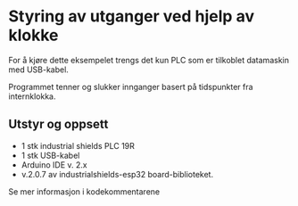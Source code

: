 # Styring av utganger ved hjelp av klokke

For å kjøre dette eksempelet trengs det kun PLC som er tilkoblet datamaskin med USB-kabel.

Programmet tenner og slukker innganger basert på tidspunkter fra internklokka.

## Utstyr og oppsett
* 1 stk industrial shields PLC 19R
* 1 stk USB-kabel
* Arduino IDE v. 2.x
* v.2.0.7 av industrialshields-esp32 board-biblioteket.

Se mer informasjon i kodekommentarene